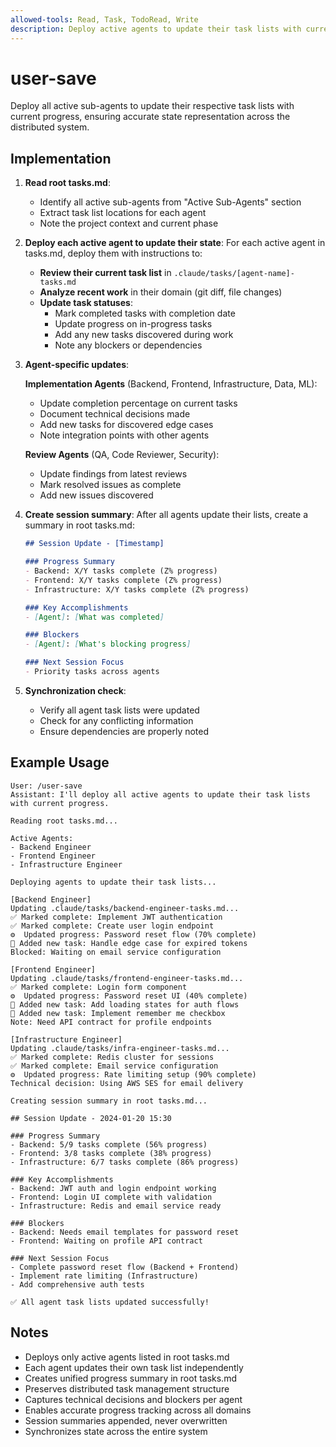 ```yaml
---
allowed-tools: Read, Task, TodoRead, Write
description: Deploy active agents to update their task lists with current progress
---
```


# user-save

Deploy all active sub-agents to update their respective task lists with current progress, ensuring accurate state representation across the distributed system.

## Implementation

1. **Read root tasks.md**:
   - Identify all active sub-agents from "Active Sub-Agents" section
   - Extract task list locations for each agent
   - Note the project context and current phase

2. **Deploy each active agent to update their state**:
   For each active agent in tasks.md, deploy them with instructions to:

   - **Review their current task list** in `.claude/tasks/[agent-name]-tasks.md`
   - **Analyze recent work** in their domain (git diff, file changes)
   - **Update task statuses**:
     - Mark completed tasks with completion date
     - Update progress on in-progress tasks
     - Add any new tasks discovered during work
     - Note any blockers or dependencies

3. **Agent-specific updates**:

   **Implementation Agents** (Backend, Frontend, Infrastructure, Data, ML):
   - Update completion percentage on current tasks
   - Document technical decisions made
   - Add new tasks for discovered edge cases
   - Note integration points with other agents

   **Review Agents** (QA, Code Reviewer, Security):
   - Update findings from latest reviews
   - Mark resolved issues as complete
   - Add new issues discovered

4. **Create session summary**:
   After all agents update their lists, create a summary in root tasks.md:
   ```markdown
   ## Session Update - [Timestamp]

   ### Progress Summary
   - Backend: X/Y tasks complete (Z% progress)
   - Frontend: X/Y tasks complete (Z% progress)
   - Infrastructure: X/Y tasks complete (Z% progress)

   ### Key Accomplishments
   - [Agent]: [What was completed]

   ### Blockers
   - [Agent]: [What's blocking progress]

   ### Next Session Focus
   - Priority tasks across agents
   ```

5. **Synchronization check**:
   - Verify all agent task lists were updated
   - Check for any conflicting information
   - Ensure dependencies are properly noted

## Example Usage

```text
User: /user-save
Assistant: I'll deploy all active agents to update their task lists with current progress.

Reading root tasks.md...

Active Agents:
- Backend Engineer
- Frontend Engineer
- Infrastructure Engineer

Deploying agents to update their task lists...

[Backend Engineer]
Updating .claude/tasks/backend-engineer-tasks.md...
✅ Marked complete: Implement JWT authentication
✅ Marked complete: Create user login endpoint
⚙️  Updated progress: Password reset flow (70% complete)
📝 Added new task: Handle edge case for expired tokens
Blocked: Waiting on email service configuration

[Frontend Engineer]
Updating .claude/tasks/frontend-engineer-tasks.md...
✅ Marked complete: Login form component
⚙️  Updated progress: Password reset UI (40% complete)
📝 Added new task: Add loading states for auth flows
📝 Added new task: Implement remember me checkbox
Note: Need API contract for profile endpoints

[Infrastructure Engineer]
Updating .claude/tasks/infra-engineer-tasks.md...
✅ Marked complete: Redis cluster for sessions
✅ Marked complete: Email service configuration
⚙️  Updated progress: Rate limiting setup (90% complete)
Technical decision: Using AWS SES for email delivery

Creating session summary in root tasks.md...

## Session Update - 2024-01-20 15:30

### Progress Summary
- Backend: 5/9 tasks complete (56% progress)
- Frontend: 3/8 tasks complete (38% progress)
- Infrastructure: 6/7 tasks complete (86% progress)

### Key Accomplishments
- Backend: JWT auth and login endpoint working
- Frontend: Login UI complete with validation
- Infrastructure: Redis and email service ready

### Blockers
- Backend: Needs email templates for password reset
- Frontend: Waiting on profile API contract

### Next Session Focus
- Complete password reset flow (Backend + Frontend)
- Implement rate limiting (Infrastructure)
- Add comprehensive auth tests

✅ All agent task lists updated successfully!
```

## Notes

- Deploys only active agents listed in root tasks.md
- Each agent updates their own task list independently
- Creates unified progress summary in root tasks.md
- Preserves distributed task management structure
- Captures technical decisions and blockers per agent
- Enables accurate progress tracking across all domains
- Session summaries appended, never overwritten
- Synchronizes state across the entire system